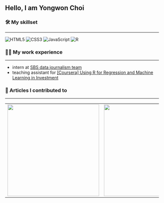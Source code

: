 ## Hello, I am Yongwon Choi

  
### 🛠 My skillset
___
![HTML5](https://img.shields.io/badge/-HTML5-F05032?style=for-the-badge&logo=html5&logoColor=ffffff)
![CSS3](https://img.shields.io/badge/-CSS3-007ACC?style=for-the-badge&logo=css3)
![JavaScript](https://img.shields.io/badge/-JavaScript-%23F7DF1C?style=for-the-badge&logo=javascript&logoColor=000000&labelColor=%23F7DF1C&color=%23FFCE5A)
![R](https://img.shields.io/badge/R-programming-blue)

  

### 🏃‍♀️ My work experience
___
* intern at [SBS data journalism team](https://news.sbs.co.kr/news/mabuList.do)
* teaching assistant for [[Coursera] Using R for Regression and Machine Learning in Investment](https://www.coursera.org/learn/using-r-for-regression-and-machine-learning-in-investment)


  
### 👀 Articles I contributed to
___

<table>
  <tbody>
    <tr>
      <td>
        <a href="https://stibee.com/api/v1.0/emails/share/3Zs5rNS5MSjNNX5q1zgEtF9XdfT9JzQ=" title="내가 보는 유튜브의
나비효과는?">
         <img align="center" src="https://img.stibee.com/23595_1661245997.jpg" width="300" alt-text="">
        </a>
      </td>
      <td>
        <a href="https://stibee.com/api/v1.0/emails/share/1GStNG89kxceqBsKuiMVlIQ4CD918J8=" title="수해는 사회적 약자를
먼저 삼킨다">
          <img align="center" src="https://img.stibee.com/23595_1660721777.jpg" width="300" alt-text="">
        </a>
      </td>
      <td>
        <a href="https://stibee.com/api/v1.0/emails/share/NeBgQl-V2okoSd1LihEvUnUS-UA9VA0=" title="인구 감소는 처음이라…
어떻게 해야 할까?">
        <img align="center" src="https://img.stibee.com/23595_1660117595.jpg" width="300" alt-text="Git tutorial">
          </a>
      </td>
    </tr>
  </tbody>
</table>
